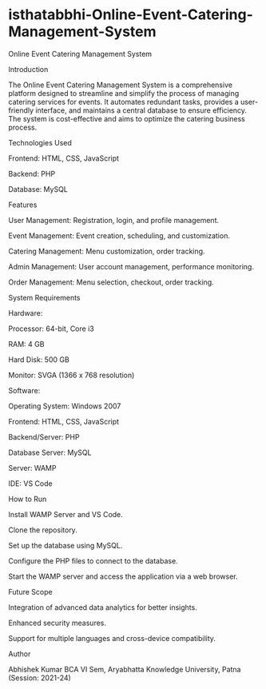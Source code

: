 # isthatabbhi-Online-Event-Catering-Management-System
Online Event Catering Management System

Introduction

The Online Event Catering Management System is a comprehensive platform designed to streamline and simplify the process of managing catering services for events. It automates redundant tasks, provides a user-friendly interface, and maintains a central database to ensure efficiency. The system is cost-effective and aims to optimize the catering business process.

Technologies Used

Frontend: HTML, CSS, JavaScript

Backend: PHP

Database: MySQL

Features

User Management: Registration, login, and profile management.

Event Management: Event creation, scheduling, and customization.

Catering Management: Menu customization, order tracking.

Admin Management: User account management, performance monitoring.

Order Management: Menu selection, checkout, order tracking.

System Requirements

Hardware:

Processor: 64-bit, Core i3

RAM: 4 GB

Hard Disk: 500 GB

Monitor: SVGA (1366 x 768 resolution)

Software:

Operating System: Windows 2007

Frontend: HTML, CSS, JavaScript

Backend/Server: PHP

Database Server: MySQL

Server: WAMP

IDE: VS Code

How to Run

Install WAMP Server and VS Code.

Clone the repository.

Set up the database using MySQL.

Configure the PHP files to connect to the database.

Start the WAMP server and access the application via a web browser.

Future Scope

Integration of advanced data analytics for better insights.

Enhanced security measures.

Support for multiple languages and cross-device compatibility.

Author

Abhishek Kumar
BCA VI Sem, Aryabhatta Knowledge University, Patna (Session: 2021-24)
